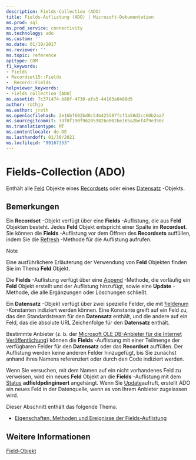```yaml
---
description: Fields-Collection (ADO)
title: Fields-Auflistung (ADO) | Microsoft-Dokumentation
ms.prod: sql
ms.prod_service: connectivity
ms.technology: ado
ms.custom: ''
ms.date: 01/19/2017
ms.reviewer: ''
ms.topic: reference
apitype: COM
f1_keywords:
- Fields
- Recordset15::Fields
- _Record::Fields
helpviewer_keywords:
- Fields collection [ADO]
ms.assetid: 7c371474-b88f-4730-afa5-44163a0488d5
author: rothja
ms.author: jroth
ms.openlocfilehash: 2e16bf602bd0c54b425587fcf1a50d2cc60b2aa7
ms.sourcegitcommit: 33f0f190f962059826e002be165a2bef4f9e350c
ms.translationtype: MT
ms.contentlocale: de-DE
ms.lasthandoff: 01/30/2021
ms.locfileid: "99167353"
---
```

# <a name="fields-collection-ado"></a>Fields-Collection (ADO)
Enthält alle [Feld](./field-object.md) Objekte eines [Recordsets](./recordset-object-ado.md) oder eines [Datensatz](./record-object-ado.md) -Objekts.  
  
## <a name="remarks"></a>Bemerkungen  
 Ein **Recordset** -Objekt verfügt über eine **Fields** -Auflistung, die aus **Feld** Objekten besteht. Jedes **Feld** Objekt entspricht einer Spalte im **Recordset**. Sie können die **Fields** -Auflistung vor dem Öffnen des **Recordsets** auffüllen, indem Sie die [Refresh](./refresh-method-ado.md) -Methode für die Auflistung aufrufen.  
  
> [!NOTE]
>  Eine ausführlichere Erläuterung der Verwendung von **Feld** Objekten finden Sie im Thema **Feld** Objekt.  
  
 Die **Fields** -Auflistung verfügt über eine [Append](./append-method-ado.md) -Methode, die vorläufig ein **Feld** Objekt erstellt und der Auflistung hinzufügt, sowie eine **Update** -Methode, die alle Ergänzungen oder Löschungen schließt.  
  
 Ein **Datensatz** -Objekt verfügt über zwei spezielle Felder, die mit [fieldenum](./fieldenum.md) -Konstanten indiziert werden können. Eine Konstante greift auf ein Feld zu, das den Standardstream für den **Datensatz** enthält, und die andere auf ein Feld, das die absolute URL Zeichenfolge für den **Datensatz** enthält.  
  
 Bestimmte Anbieter (z. b. der [Microsoft OLE DB-Anbieter für die Internet Veröffentlichung](../../guide/appendixes/microsoft-ole-db-provider-for-internet-publishing.md)) können die **Fields** -Auflistung mit einer Teilmenge der verfügbaren Felder für den **Datensatz** oder das **Recordset** auffüllen. Der Auflistung werden keine anderen Felder hinzugefügt, bis Sie zunächst anhand ihres Namens referenziert oder durch den Code indiziert werden.  
  
 Wenn Sie versuchen, mit dem Namen auf ein nicht vorhandenes Feld zu verweisen, wird ein neues **Feld** Objekt an die **Fields** -Auflistung mit dem [Status](./status-property-ado-field.md) **adfieldpdinginsert** angehängt. Wenn Sie [Update](./update-method.md)aufruft, erstellt ADO ein neues Feld in der Datenquelle, wenn es von Ihrem Anbieter zugelassen wird.  
  
 Dieser Abschnitt enthält das folgende Thema.  
  
-   [Eigenschaften, Methoden und Ereignisse der Fields-Auflistung](./fields-collection-properties-methods-and-events.md)  
  
## <a name="see-also"></a>Weitere Informationen  
 [Field-Objekt](./field-object.md)